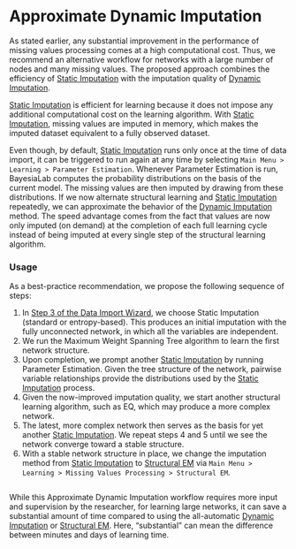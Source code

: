 # Approximate Dynamic Imputation

As stated earlier, any substantial improvement in the performance of missing values processing comes at a high computational cost. Thus, we recommend an alternative workflow for networks with a large number of nodes and many missing values. The proposed approach combines the efficiency of [Static Imputation](infer-static-imputation.md) with the imputation quality of [Dynamic Imputation](infer-dynamic-imputation.md).

[Static Imputation](infer-static-imputation.md) is efficient for learning because it does not impose any additional computational cost on the learning algorithm. With [Static Imputation](infer-static-imputation.md), missing values are imputed in memory, which makes the imputed dataset equivalent to a fully observed dataset.

Even though, by default, [Static Imputation](infer-static-imputation.md) runs only once at the time of data import, it can be triggered to run again at any time by selecting `Main Menu > Learning > Parameter Estimation`. Whenever Parameter Estimation is run, BayesiaLab computes the probability distributions on the basis of the current model. The missing values are then imputed by drawing from these distributions. If we now alternate structural learning and [Static Imputation](infer-static-imputation.md) repeatedly, we can approximate the behavior of the [Dynamic Imputation](infer-dynamic-imputation.md) method. The speed advantage comes from the fact that values are now only imputed (on demand) at the completion of each full learning cycle instead of being imputed at every single step of the structural learning algorithm.

### Usage <a href="#h2_519852009" id="h2_519852009"></a>

As a best-practice recommendation, we propose the following sequence of steps:

1. In [Step 3 of the Data Import Wizard](../../../user-guide/main-menu/data/open-data-source-data-import-wizard/step-3-data-selection-filtering-and-missing-value-processing.md), we choose Static Imputation (standard or entropy-based). This produces an initial imputation with the fully unconnected network, in which all the variables are independent.
2. We run the Maximum Weight Spanning Tree algorithm to learn the first network structure.
3. Upon completion, we prompt another [Static Imputation](infer-static-imputation.md) by running Parameter Estimation. Given the tree structure of the network, pairwise variable relationships provide the distributions used by the [Static Imputation](infer-static-imputation.md) process.
4. Given the now-improved imputation quality, we start another structural learning algorithm, such as EQ, which may produce a more complex network.
5. The latest, more complex network then serves as the basis for yet another [Static Imputation](infer-static-imputation.md). We repeat steps 4 and 5 until we see the network converge toward a stable structure.
6. With a stable network structure in place, we change the imputation method from [Static Imputation](infer-static-imputation.md) to [Structural EM](infer-structural-em.md) via `Main Menu > Learning > Missing Values Processing > Structural EM`.

<figure><img src="https://bayesia.clickhelp.co/resources/Storage/bayesialab/E-Book/9-Missing-Values-Processing/Approximate-Dynamic-Imputation/SwitchToStructuralEM.png" alt=""><figcaption></figcaption></figure>

While this Approximate Dynamic Imputation workflow requires more input and supervision by the researcher, for learning large networks, it can save a substantial amount of time compared to using the all-automatic [Dynamic Imputation](infer-dynamic-imputation.md) or [Structural EM](infer-structural-em.md). Here, “substantial” can mean the difference between minutes and days of learning time.
